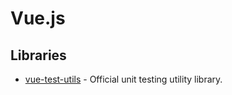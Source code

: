 # Vue.js

## Libraries

-    [vue-test-utils](https://vue-test-utils.vuejs.org/) - Official unit testing utility library. 